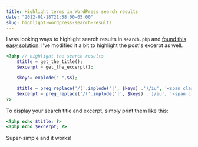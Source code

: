 ```yaml
---
title: Highlight terms in WordPress search results
date: "2012-01-18T21:58:00-05:00"
slug: highlight-wordpress-search-results
---
```


I was looking ways to highlight search results in `search.php` and [found this easy solution](http://www.wpbeginner.com/wp-tutorials/how-to-highlight-the-search-terms-in-results-in-wordpress/). I've modified it a bit to highlight the post's excerpt as well.

```php
<?php // highlight the search results
    $title = get_the_title();
    $excerpt = get_the_excerpt();

    $keys= explode(" ",$s);

    $title = preg_replace('/('.implode('|', $keys) .')/iu', '<span class="highlight">\0</span>', $title);
    $excerpt = preg_replace('/('.implode('|', $keys) .')/iu', '<span class="highlight">\0</span>', $excerpt);
?>
```

To display your search title and excerpt, simply print them like this:

```php
<?php echo $title; ?>
<?php echo $excerpt; ?>
```

Super-simple and it works!
